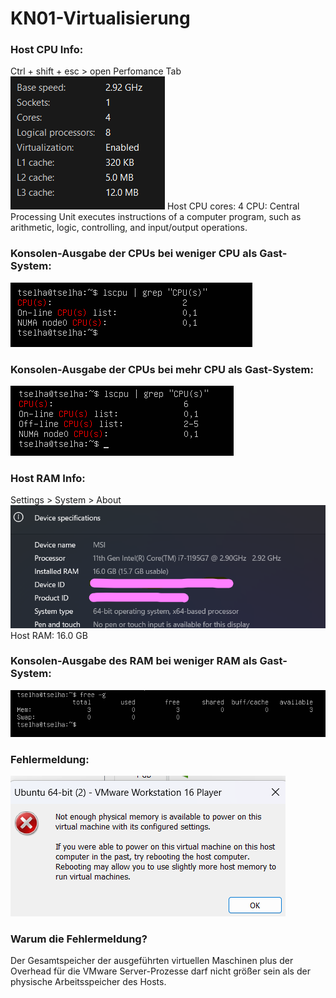 # KN01-Virtualisierung

### Host CPU Info:
Ctrl + shift + esc > open Perfomance Tab
![alt text for screen readers](5-Gast-system_CPU-Info.png)
Host CPU cores: 4
CPU: Central Processing Unit
executes instructions of a computer program, such as arithmetic, logic, controlling, and input/output operations. 

### Konsolen-Ausgabe der CPUs bei weniger CPU als Gast-System:
![alt text for screen readers](1-weniger_CPU.png)

### Konsolen-Ausgabe der CPUs bei mehr CPU als Gast-System:
![alt text for screen readers](2-mehr_CPU.png)

### Host RAM Info:
Settings > System > About
![alt text for screen readers](6-Gast-system_RAM-Info.png)
Host RAM: 16.0 GB

### Konsolen-Ausgabe des RAM bei weniger RAM als Gast-System:
![alt text for screen readers](3-weniger_RAM.png)

### Fehlermeldung:
![alt text for screen readers](4-error_message.png)


### Warum die Fehlermeldung?

Der Gesamtspeicher der ausgeführten virtuellen Maschinen plus der Overhead für die VMware Server-Prozesse darf nicht größer sein als der physische Arbeitsspeicher des Hosts.

